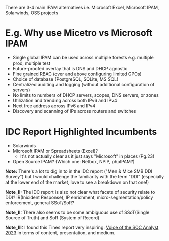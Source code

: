 There are 3-4 main IPAM alternatives i.e. Microsoft Excel, Microsoft IPAM, Solarwinds, OSS projects

# E.g. Why use Micetro vs Microsoft IPAM
* Single global IPAM can be used across multiple forests e.g. multiple prod, multiple test 
* Future-proofed overlay that is DNS and DHCP agnostic
* Fine grained RBAC (over and above configuring limited GPOs)
* Choice of database (PostgreSQL, SQLite, MS SQL)
* Centralized auditing and logging (without additional configuration of servers)
* No limits to numbers of DHCP servers, scopes, DNS servers, or zones
* Utilization and trending across both IPv6 and IPv4
* Next free address across IPv6 and IPv4
* Discovery and scanning of IPs across routers and switches

# IDC Report Highlighted Incumbents

* Solarwinds
* Microsoft IPAM or Spreadsheets (Excel)?
  * It's not actually clear as it just says "Microsoft" in places (Pg.23)
* Open Source IPAM? (Which one: Netbox, NPIP, phpIPAM?)

**Note:** There's a lot to dig in to in the IDC report ("Men & Mice SMB DDI Survey") but I would challenge the familiarity with the term "DDI" (especially at the lower end of the market, love to see a breakdown on that one!)

**Note_II:** The IDC report is also not clear what facets of security relate to DDI? IR(Inicident Response), IP enrichment, micro-segmentation/policy enforcement, general SSoT/SoR?

**Note_II:** There also seems to be some ambiguous use of SSoT(Single Source of Truth) and SoR (System of Record)

**Note_III:** I found this Tines report very inspiring: [Voice of the SOC Analyst 2023](https://www.tines.com/reports/voice-of-the-soc-2023) in terms of content, presentation, and medium.
